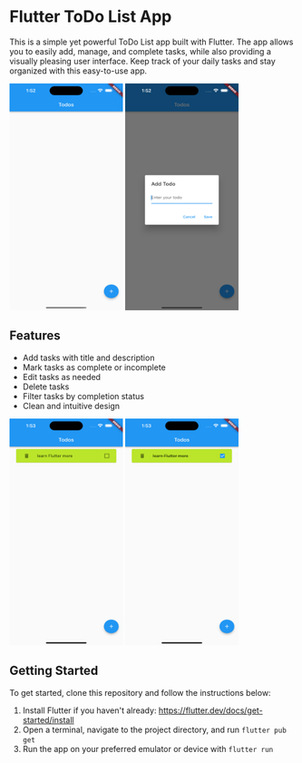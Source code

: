 # Flutter ToDo List App

This is a simple yet powerful ToDo List app built with Flutter. The app allows you to easily add, manage, and complete tasks, while also providing a visually pleasing user interface. Keep track of your daily tasks and stay organized with this easy-to-use app.

<img src="Simulator%20Screen%20Shot%20-%20iPhone%2014%20Pro%20Max%20-%202023-04-02%20at%2001.52.52.png" alt="App Screenshot 1" width="200" height="400"> <img src="Simulator%20Screen%20Shot%20-%20iPhone%2014%20Pro%20Max%20-%202023-04-02%20at%2001.52.56.png" alt="App Screenshot 2" width="200" height="400">

## Features

- Add tasks with title and description
- Mark tasks as complete or incomplete
- Edit tasks as needed
- Delete tasks
- Filter tasks by completion status
- Clean and intuitive design

<img src="Simulator%20Screen%20Shot%20-%20iPhone%2014%20Pro%20Max%20-%202023-04-02%20at%2001.53.15.png" alt="App Screenshot 3" width="200" height="400"> <img src="Simulator%20Screen%20Shot%20-%20iPhone%2014%20Pro%20Max%20-%202023-04-02%20at%2001.53.20.png" alt="App Screenshot 4" width="200" height="400">

## Getting Started

To get started, clone this repository and follow the instructions below:

1. Install Flutter if you haven't already: https://flutter.dev/docs/get-started/install
2. Open a terminal, navigate to the project directory, and run `flutter pub get`
3. Run the app on your preferred emulator or device with `flutter run`

